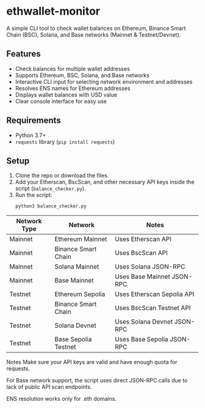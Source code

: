 # ethwallet-monitor

A simple CLI tool to check wallet balances on Ethereum, Binance Smart Chain (BSC), Solana, and Base networks (Mainnet & Testnet/Devnet).

## Features
- Check balances for multiple wallet addresses
- Supports Ethereum, BSC, Solana, and Base networks
- Interactive CLI input for selecting network environment and addresses
- Resolves ENS names for Ethereum addresses
- Displays wallet balances with USD value
- Clear console interface for easy use

## Requirements
- Python 3.7+
- `requests` library (`pip install requests`)

## Setup
1. Clone the repo or download the files.
2. Add your Etherscan, BscScan, and other necessary API keys inside the script (`balance_checker.py`).
3. Run the script:
   ```bash
   python3 balance_checker.py


| Network Type | Network              | Notes                       |
| ------------ | -------------------- | --------------------------- |
| Mainnet      | Ethereum Mainnet     | Uses Etherscan API          |
| Mainnet      | Binance Smart Chain  | Uses BscScan API            |
| Mainnet      | Solana Mainnet       | Uses Solana JSON-RPC        |
| Mainnet      | Base Mainnet         | Uses Base Mainnet JSON-RPC  |
| Testnet      | Ethereum Sepolia     | Uses Etherscan Sepolia API  |
| Testnet      | Binance Smart Chain  | Uses BscScan Testnet API    |
| Testnet      | Solana Devnet        | Uses Solana Devnet JSON-RPC |
| Testnet      | Base Sepolia Testnet | Uses Base Sepolia JSON-RPC  |


Notes
Make sure your API keys are valid and have enough quota for requests.

For Base network support, the script uses direct JSON-RPC calls due to lack of public API scan endpoints.

ENS resolution works only for .eth domains.